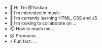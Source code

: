 - 👋 Hi, I’m @Yustian
- 👀 I’m interested in music
- 🌱 I’m currently learning HTML, CSS and JS
- 💞️ I’m looking to collaborate on ...
- 📫 How to reach me ...
- 😄 Pronouns: ...
- ⚡ Fun fact: ...

<!---
SeeChizu/SeeChizu is a ✨ special ✨ repository because its `README.md` (this file) appears on your GitHub profile.
You can click the Preview link to take a look at your changes.
--->
